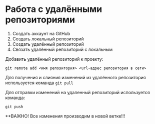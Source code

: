 # Работа с удалёнными репозиториями
1. Создать аккаунт на GitHub
2. Создать локальный репозиторий
3. Создать удалённый репозиторий
4. Связать удалённый репозиторий с локальным

Добавить удалённый репозиторий к проекту:
```
git remote add <имя репозитория> <url-адрес репозитория в сети>
```
Для получения и слияния изменений из удалённого репозитория используется команда `git pull`

Для отправки изменений на удаленный репозиторий используется команда:
```
git push
```
**ВАЖНО! Все изменения производим в новой ветке!!!





